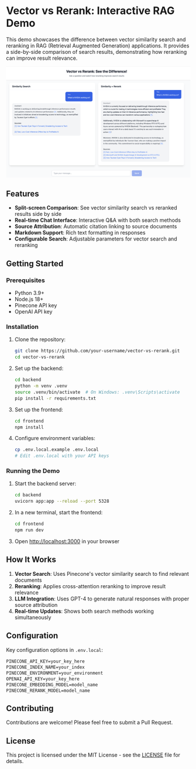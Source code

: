 # Vector vs Rerank: Interactive RAG Demo

This demo showcases the difference between vector similarity search and reranking in RAG (Retrieval Augmented Generation) applications. It provides a side-by-side comparison of search results, demonstrating how reranking can improve result relevance.

![Demo Screenshot](docs/demo.png)

## Features

- **Split-screen Comparison**: See vector similarity search vs reranked results side by side
- **Real-time Chat Interface**: Interactive Q&A with both search methods
- **Source Attribution**: Automatic citation linking to source documents
- **Markdown Support**: Rich text formatting in responses
- **Configurable Search**: Adjustable parameters for vector search and reranking

## Getting Started

### Prerequisites

- Python 3.9+
- Node.js 18+
- Pinecone API key
- OpenAI API key

### Installation

1. Clone the repository:

   ```bash
   git clone https://github.com/your-username/vector-vs-rerank.git
   cd vector-vs-rerank
   ```

2. Set up the backend:

   ```bash
   cd backend
   python -m venv .venv
   source .venv/bin/activate  # On Windows: .venv\Scripts\activate
   pip install -r requirements.txt
   ```

3. Set up the frontend:

   ```bash
   cd frontend
   npm install
   ```

4. Configure environment variables:
   
   ```bash
   cp .env.local.example .env.local
   # Edit .env.local with your API keys
   ```

### Running the Demo

1. Start the backend server:

   ```bash
   cd backend
   uvicorn app:app --reload --port 5328
   ```

2. In a new terminal, start the frontend:

   ```bash
   cd frontend
   npm run dev
   ```

3. Open [http://localhost:3000](http://localhost:3000) in your browser

## How It Works

1. **Vector Search**: Uses Pinecone's vector similarity search to find relevant documents
2. **Reranking**: Applies cross-attention reranking to improve result relevance
3. **LLM Integration**: Uses GPT-4 to generate natural responses with proper source attribution
4. **Real-time Updates**: Shows both search methods working simultaneously

## Configuration

Key configuration options in `.env.local`:

```env
PINECONE_API_KEY=your_key_here
PINECONE_INDEX_NAME=your_index
PINECONE_ENVIRONMENT=your_environment
OPENAI_API_KEY=your_key_here
PINECONE_EMBEDDING_MODEL=model_name
PINECONE_RERANK_MODEL=model_name
```

## Contributing

Contributions are welcome! Please feel free to submit a Pull Request.

## License

This project is licensed under the MIT License - see the [LICENSE](LICENSE) file for details.